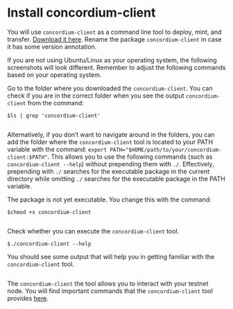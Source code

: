 # Install concordium-client

You will use `concordium-client` as a command line tool to deploy, mint, and transfer. [Download it here](https://developer.concordium.software/en/mainnet/net/installation/downloads-testnet.html#concordium-node-and-client-download-testnet). Rename the package `concordium-client` in case it has some version annotation.



If you are not using Ubuntu/Linux as your operating system, the following screenshots will look different. Remember to adjust the following commands based on your operating system.

Go to the folder where you downloaded the `concordium-client`. You can check if you are in the correct folder when you see the output `concordium-client` from the command:

```
$ls | grep 'concordium-client'
```

<figure><img src="https://developer.concordium.software/en/mainnet/_images/pb_tutorial_10.png" alt=""><figcaption></figcaption></figure>

Alternatively, if you don’t want to navigate around in the folders, you can add the folder where the `concordium-client` tool is located to your PATH variable with the command: `export PATH="$HOME/path/to/your/concordium-client:$PATH"`. This allows you to use the following commands (such as `concordium-client --help`) without prepending them with `./`. Effectively, prepending with `./` searches for the executable package in the current directory while omitting `./` searches for the executable package in the PATH variable.

The package is not yet executable. You change this with the command:

```
$chmod +x concordium-client
```

<figure><img src="https://developer.concordium.software/en/mainnet/_images/pb_tutorial_8.png" alt=""><figcaption></figcaption></figure>

Check whether you can execute the `concordium-client` tool.

```
$./concordium-client --help
```

You should see some output that will help you in getting familiar with the `concordium-client` tool.

<figure><img src="https://developer.concordium.software/en/mainnet/_images/pb_tutorial_9.png" alt=""><figcaption></figcaption></figure>

The `concordium-client` the tool allows you to interact with your testnet node. You will find important commands that the `concordium-client` tool provides [here](https://developer.concordium.software/en/mainnet/net/references/concordium-client.html#concordium-client).
